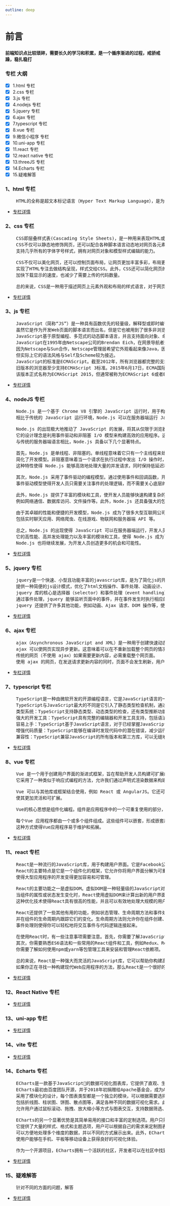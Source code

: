 ```yaml
---
outline: deep
---
```

# 前言
###
#### 前端知识点比较琐碎，需要长久的学习和积累，是一个循序渐进的过程，戒骄戒躁，稳扎稳打

### 专栏 大纲
- [x] 1.html 专栏
- [x] 2.css 专栏
- [x] 3.js 专栏
- [x] 4.nodejs 专栏
- [x] 5.jquery 专栏
- [x] 6.ajax 专栏
- [x] 7.typescript 专栏
- [x] 8.vue 专栏
- [x] 9.微信小程序 专栏
- [x] 10.uni-app 专栏
- [x] 11.react 专栏
- [x] 12.react native 专栏
- [x] 13.threeJS 专栏
- [x] 14.Echarts 专栏
- [x] 15.疑难解答

### 1、html 专栏
<pre>
    HTML的全称是超文本标记语言（Hyper Text Markup Language），是为“网页创建和其它可在网页浏览器中看到的信息”设计的一种标记语言。
</pre>
-    [专栏详情](./html.md)
### 2、css 专栏
<pre>
    CSS即层叠样式表(Cascading Style Sheets)，是一种用来表现HTML或XML等文件样式的计算机语言。
    CSS不仅可以静态地修饰网页，还可以配合各种脚本语言动态地对网页各元素进行格式化。CSS能够对网页中元素位置的排版进行像素级精确控制，
    支持几乎所有的字体字号样式，拥有对网页对象和模型样式编辑的能力。
    
    CSS不仅可以美化网页，还可以控制页面布局，让网页更加丰富多彩，布局更加灵活自如。CSS的最大贡献是让HTML从样式中脱离，
    实现了HTML专注去做结构呈现，样式交给CSS。此外，CSS还可以简化网页的代码，提高访问速度，外部的CSS文件会被浏览器保存在缓存里，
    加快下载显示的速度，也减少了需要上传的代码数量。
    
    总的来说，CSS是一种用于描述网页上元素外观和布局的样式语言，对于网页设计来说是非常重要的工具之一。
</pre>
-    [专栏详情](./css.md)
### 3、js 专栏
<pre>
    JavaScript（简称“JS”）是一种具有函数优先的轻量级，解释型或即时编译型的编程语言。
    虽然它是作为开发Web页面的脚本语言而出名，但是它也被用到了很多非浏览器环境中，
    JavaScript基于原型编程、多范式的动态脚本语言，并且支持面向对象、命令式、声明式、函数式编程范式。
    JavaScript在1995年由Netscape公司的Brendan Eich，在网景导航者浏览器上首次设计实现而成。
    因为Netscape与Sun合作，Netscape管理层希望它外观看起来像Java，因此取名为JavaScript。
    但实际上它的语法风格与Self及Scheme较为接近。
    JavaScript的标准是ECMAScript。截至2012年，所有浏览器都完整的支持ECMAScript 5.1，
    旧版本的浏览器至少支持ECMAScript 3标准。2015年6月17日，ECMA国际组织发布了ECMAScript的第六版，
    该版本正式名称为ECMAScript 2015，但通常被称为ECMAScript 6或者ES2015。
</pre>
-    [专栏详情](./js.md)

### 4、nodeJS 专栏
<pre>
    Node.js 是一个基于 Chrome V8 引擎的 JavaScript 运行时，用于构建高性能、可扩展的网络应用程序。
    相比于传统的 JavaScript 运行环境，Node.js 可以在服务器端运行 JavaScript 代码，使开发人员能够使用 JavaScript 在服务器上构建完整的应用程序。

    Node.js 的出现极大地推动了 JavaScript 的发展，将其从仅限于浏览器端的脚本语言扩展到了服务器端开发领域。
    它的设计理念是利用事件驱动和非阻塞 I/O 模型来构建高效的应用程序。这种模型使得 Node.js 能够处理大量的并发连接，并具备卓越的性能表现。
    与传统的服务器端语言相比，Node.js 具备以下几个显著特点。

    首先，Node.js 是单线程、非阻塞的。单线程意味着它只有一个主线程来处理所有的请求，这样避免了多线程并发带来的线程同步问题，
    简化了开发模型。非阻塞意味着当一个请求在执行过程中发出 I/O 操作时，不会等待操作完成再执行下一条语句，而是继续执行下一个请求。
    这种特性使得 Node.js 能够高效地处理大量的并发请求，同时保持低延迟和高吞吐量。

    其次，Node.js 采用了事件驱动的编程模型。通过使用事件和回调函数，开发人员可以异步地处理请求，提高代码的效率和可维护性。
    事件驱动模型使得开发人员只需要关注事件的处理逻辑，而不需要关心底层的 I/O 操作和线程管理。

    此外，Node.js 提供了丰富的模块和工具，使开发人员能够快速构建复杂的网络应用。它拥有大量的第三方模块，可以用于处理各种任务，
    例如网络通信、数据库访问、文件操作等。此外，Node.js 还具备强大的包管理器 npm，能够方便地安装和管理模块。

    由于其卓越的性能和便捷的开发模型，Node.js 成为了很多大型互联网公司的首选技术。它在各行各业都有广泛的应用，
    包括实时聊天应用、网络爬虫、在线游戏、物联网和服务器端 API 等。

    总之，Node.js 的出现使得 JavaScript 可以在服务器端运行，开发人员可以使用同一种语言来构建前后端应用，减少了学习成本和代码的重复性。
    它的高性能、高并发处理能力以及丰富的模块和工具，使得 Node.js 成为了现代网络应用开发的重要工具之一。随着 JavaScript 生态系统的不断壮大，
    Node.js 也将继续发展，为开发人员创造更多的机会和可能性。
</pre>
-    [专栏详情](./nodeJS.md)

### 5、jquery 专栏
<pre>
    jquery是一个快速、小型且功能丰富的javascript库，是为了简化js的开发或者dom等操作而开发的一种类库；它封装了js常用的功能代码（函数），
    提供一种简便的js设计模式，优化了html文档操作、事件处理、动画设计、ajax交互等。
    jquery 库的核心是选择器（selector）和事件处理（event handling）。通过使用选择器，jquery 能够方便地选择页面中的元素，并进行操作。
    通过事件处理，jquery 能够监听页面中的事件，并在事件发生时执行相应的操作。
    jquery 还提供了许多其他功能，例如动画、Ajax 请求、DOM 操作等，使得开发人员可以更加轻松地构建复杂的 Web 应用。
</pre>
-    [专栏详情](./jquery.md)

### 6、ajax 专栏

<pre>
    ajax（Asynchronous JavaScript and XML）是一种用于创建快速动态网页的技术。通过在后台与服务器进行少量数据交换，
    ajax 可以使网页实现异步更新。这意味着可以在不重新加载整个网页的情况下，对网页的某部分进行更新。
    传统的网页（不使用 ajax）如果需要更新内容，必需重载整个网页面。
    使用 ajax 的网页，在发送请求更新内容的同时，页面不会发生刷新，用户还可以继续进行其他操作。
</pre>
-    [专栏详情](./ajax.md)

### 7、typescript 专栏
<pre>
    TypeScript是一种由微软开发的开源编程语言，它是JavaScript语言的一个超集，支持JavaScript中的所有语法和特性，并在此基础上添加了一些新的特性。
    TypeScript与JavaScript最大的不同是它引入了静态类型检查机制，通过在编译时检查变量的类型，可以帮助程序员更快速地找出代码中潜在的错误。
    类型系统：TypeScript支持静态类型、动态类型的检查，还有类型推断功能，让程序员能够更好地编写易于维护、可扩展且可读性高的代码。
    强大的开发工具：TypeScript具有完整的编辑器和开发工具支持，包括语法高亮、自动补全、重构等功能，还支持多种常用的构建工具。
    容易上手：TypeScript基于JavaScript语言，对于已经掌握JavaScript开发的开发者们来说，学习成本相应较低，只需要花费少量时间阅读文档和实践即可。
    增强代码质量：TypeScript能够在编译时发现代码中的潜在错误，减少运行时异常导致的问题，同时提高代码的可读性和可维护性。
    兼容性：TypeScript兼容JavaScript的所有版本和第三方库，可以无缝地向已有的JavaScript项目中引入TypeScript。
</pre>
-    [专栏详情](./typescript.md)

### 8、vue 专栏
<pre>
    Vue 是一个用于创建用户界面的渐进式框架，旨在帮助开发人员构建可扩展的 Web 应用程序。Vue 由尤雨溪（Evan You）开发，首次发布于2014年。
    它采用了一种类似于响应式编程的方法，允许我们通过声明式渲染数据来构建用户界面。

    Vue 可以与其他库或框架结合使用，例如 React 或 AngularJS。它还可以与现代工具链和构建工具进行集成，例如 Webpack 或 Gulp，
    使其更加灵活和可扩展。

    Vue的核心思想是组件化编程。组件是应用程序中的一个可重复使用的部分，它可以封装代码、样式和行为，并将其作为一个整体进行管理。

    每个Vue 应用程序都由一个或多个组件组成。这些组件可以嵌套，形成嵌套层次结构，并且可以通过父子组件之间的数据传递来实现通信。
    这种方式使得Vue应用程序易于维护和拓展。
</pre>

-    [专栏详情](./vue.md)


### 11、react 专栏
<pre>
    React是一种流行的JavaScript库，用于构建用户界面。它是Facebook公司开发的，目前由开放源代码社区维护和开发。
    React的主要特点是它是一个组件化的框架，它允许你将用户界面分解为可重用的组件。这些组件可以单独开发、测试和维护，
    使得大型应用程序的开发变得更加容易和可管理。
    
    React的主要功能之一是虚拟DOM。虚拟DOM是一种轻量级的JavaScript对象，它代表了用户界面的当前状态。
    当组件的属性或状态发生变化时，React使用虚拟DOM来计算出新的用户界面，然后只将实际发生更改的部分应用到真实的DOM中。
    这种优化技术使得React具有很高的性能，并且可以有效地处理大规模的用户界面。
    
    React还提供了一些其他有用的功能，例如状态管理、生命周期方法和事件处理等。状态管理允许你在组件内部保存数据，
    并在组件的生命周期内跟踪它们的变化。生命周期方法则允许你在组件创建、更新和销毁时执行自定义逻辑。
    事件处理则使得你可以轻松地将交互事件与代码逻辑连接起来。
    
    在使用React时，有一些注意事项需要注意。首先，你需要了解JavaScript和HTML/CSS的基本知识，因为React是基于这些技术的。
    其次，你需要熟悉ES6语法和一些常用的React组件和工具，例如Redux、React Router和Axios等。最后，
    你需要了解如何使用npm或yarn等包管理工具来安装和管理React依赖项。
    
    总的来说，React是一种强大而灵活的JavaScript库，它可以帮助你构建高性能、可维护的大型用户界面。
    如果你正在寻找一种构建现代Web应用程序的方法，那么React是一个很好的选择。
</pre>
-    [专栏详情](./react.md)

### 12、React Native 专栏

-    [专栏详情](./react-native.md)

### 13、uni-app 专栏

-    [专栏详情](./uni-app.md)

### 14、vite 专栏

-    [专栏详情](./vite.md)

### 14、Echarts 专栏
<pre>
    ECharts是一款基于JavaScript的数据可视化图表库，它提供了直观、生动、可交互且可高度个性化定制的数据可视化图表。
    ECharts最初由百度团队开源，并于2018年初捐赠给Apache基金会，成为ASF孵化级项目。这款库的主要特点是其极强的扩展能力，
    采用了模块化的设计，每个图表类型都是一个独立的模块，可以根据需要选择加载。ECharts支持丰富的图表类型，
    包括折线图、柱状图、饼图、散点图等，满足各种不同的数据可视化需求。此外，它还具有强大的交互功能，
    允许用户通过鼠标滚动、拖拽、放大缩小等方式与图表交互，支持数据筛选、缩放等操作，使用户能够更加方便地探索和分析数据。
    
    ECharts的另一个显著优势是其简单易用的接口和丰富的定制选项。用户只需要准备好数据，通过简单的配置操作就可以创建出各式各样的图表。
    它提供了大量的样式、格式和主题选项，用户可以根据自己的需求来定制图表的外观和风格。ECharts还支持多维数据的可视化展示，
    可以方便地处理多个维度的数据，并以不同的方式展示出来。此外，ECharts支持移动端的适配和优化，能够在不同的屏幕尺寸和设备上自适应地展示图表，
    使用户能够在手机、平板等移动设备上获得良好的可视化体验。
    
    作为一个开源项目，ECharts拥有一个活跃的社区，开发者可以在社区中找到大量的教程、文档、案例等资源，并与其他开发者进行交流和分享。
</pre> 
-    [专栏详情](./Echarts.md)

### 15、疑难解答

<pre>
    针对不同的方面的问题，解答
</pre>
-    [专栏详情](./疑难解答.md)
